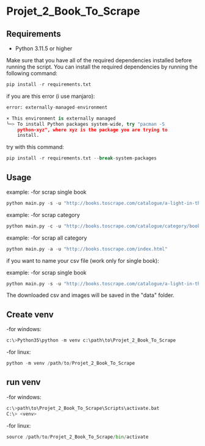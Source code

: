 # Projet_2_Book_To_Scrape


## Requirements

-   Python 3.11.5 or higher

Make sure that you have all of the required dependencies installed before running the script. You can install the required dependencies by running the following command:

```python
pip install -r requirements.txt
```
if you are this error (i use manjaro):
```python
error: externally-managed-environment

× This environment is externally managed
╰─> To install Python packages system-wide, try "pacman -S
    python-xyz", where xyz is the package you are trying to
    install.

```


try with this command:
```python
pip install -r requirements.txt --break-system-packages
```

## Usage

example:
-for scrap single book
```python
python main.py -s -u "http://books.toscrape.com/catalogue/a-light-in-the-attic_1000/index.html"
```

example:
-for scrap category
```python
python main.py -c -u "http://books.toscrape.com/catalogue/category/books/mystery_3/index.html"
```

example:
-for scrap all category
```python
python main.py -a -u "http://books.toscrape.com/index.html"
```

if you want to name your csv file (work only for single book):

example:
-for scrap single book
```python
python main.py -s -u "http://books.toscrape.com/catalogue/a-light-in-the-attic_1000/index.html" --name "Book number 1"
```
The downloaded csv and images will be saved in the "data" folder.

## Create venv

-for windows:
```python
c:\>Python35\python -m venv c:\path\to\Projet_2_Book_To_Scrape
```
-for linux:
```python
python -m venv /path/to/Projet_2_Book_To_Scrape
```
## run venv

-for windows:
```python
c:\>path\to\Projet_2_Book_To_Scrape\Scripts\activate.bat
C:\> <venv>
```
-for linux:
```python
source /path/to/Projet_2_Book_To_Scrape/bin/activate
```




